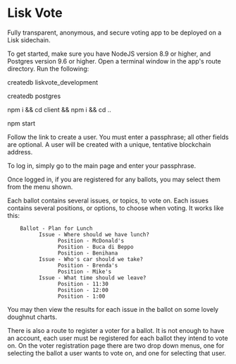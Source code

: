 # Lisk Vote

Fully transparent, anonymous, and secure voting app to be deployed on a Lisk sidechain.

To get started, make sure you have NodeJS version 8.9 or higher, and Postgres version 9.6 or higher.
Open a terminal window in the app's route directory. Run the following: 

createdb liskvote_development

createdb postgres

npm i && cd client && npm i && cd ..

npm start

Follow the link to create a user. You must enter a passphrase; all other fields are optional. A user will be created with a unique, tentative blockchain address.

To log in, simply go to the main page and enter your passphrase.

Once logged in, if you are registered for any ballots, you may select them from the menu shown.

Each ballot contains several issues, or topics, to vote on. Each issues contains several positions, or options, to choose when voting. It works like this:
        
        Ballot - Plan for Lunch
              Issue - Where should we have lunch?
                    Position - McDonald's
                    Position - Buca di Beppo
                    Position - Benihana
              Issue - Who's car should we take?
                    Position - Brenda's
                    Position - Mike's
              Issue - What time should we leave?
                    Position - 11:30
                    Position - 12:00
                    Position - 1:00
                    
You may then view the results for each issue in the ballot on some lovely doughnut charts.

There is also a route to register a voter for a ballot. It is not enough to have an account, each user must be registered for each ballot they intend to vote on. On the voter registration page there are two drop down menus, one for selecting the ballot a user wants to vote on, and one for selecting that user.
